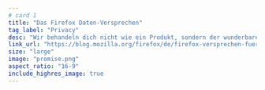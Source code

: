 ```yaml
---
# card 1
title: "Das Firefox Daten-Versprechen"
tag_label: "Privacy"
desc: "Wir behandeln dich nicht wie ein Produkt, sondern der wunderbare Mensch, der du bist. Das ist unser Versprechen für deine persönlichen Daten."
link_url: "https://blog.mozilla.org/firefox/de/firefox-versprechen-fuer-deine-persoenlichen-daten/?utm_source=www.mozilla.org&utm_medium=referral&utm_campaign=homepage&utm_content=card"
size: "large"
image: "promise.png"
aspect_ratio: "16-9"
include_highres_image: true
---
```

